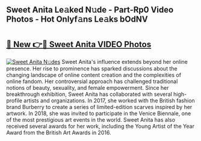 ## Sweet Anita Le𝚊ked N𝚞de - Part-Rp0 Video Photos - Hot Onlyf𝚊ns Le𝚊ks bOdNV

# <h2><a href="http://ab54032.deff.icu/?id=Sweet+Anita">🔗 New 👉🔴 Sweet Anita VIDEO Photos</a></h2>

[![Sweet Anita N𝚞des](https://i.imgur.com/rIISA9y.gif)](http://ab54032.deff.icu/?id=Sweet+Anita)
Sweet Anita's influence extends beyond her online presence. Her rise to prominence has sparked discussions about the changing landscape of online content creation and the complexities of online fandom. Her controversial approach has challenged traditional notions of beauty, sexuality, and female empowerment. Since her breakthrough exhibition, Sweet Anita has collaborated with several high-profile artists and organizations. In 2017, she worked with the British fashion brand Burberry to create a series of limited-edition scarves inspired by her artwork. In 2018, she was invited to participate in the Venice Biennale, one of the most prestigious art events in the world. Sweet Anita has also received several awards for her work, including the Young Artist of the Year Award from the British Art Awards in 2016.
